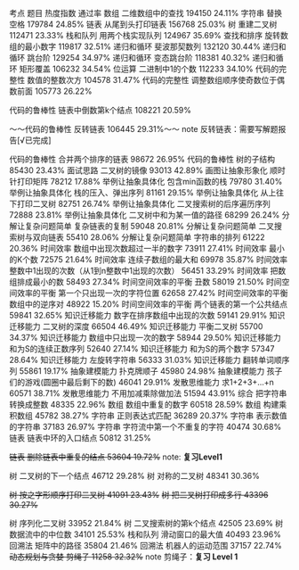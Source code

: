 考点	题目	热度指数 	通过率 
 数组	二维数组中的查找	194150	24.11%
 字符串	替换空格	179784	24.85%
 链表	从尾到头打印链表	156768	25.03%
 树	重建二叉树	112471	23.33%
 栈和队列	用两个栈实现队列	124967	35.69%
 查找和排序	旋转数组的最小数字	119817	32.51%
 递归和循环	斐波那契数列	132120	30.44%
 递归和循环	跳台阶	129254	34.97%
 递归和循环	变态跳台阶	118381	40.32%
 递归和循环	矩形覆盖	106232	34.54%
 位运算	二进制中1的个数	112233	34.10%
 代码的完整性	数值的整数次方	104578	31.47%
 代码的完整性	调整数组顺序使奇数位于偶数前面	105773	26.22%

 代码的鲁棒性	链表中倒数第k个结点	108221	20.59%

 ～～代码的鲁棒性	反转链表	106445	29.31%～～
 note 反转链表：需要写解题报告[√已完成]

 代码的鲁棒性	合并两个排序的链表	98672	26.95%
 代码的鲁棒性	树的子结构	85430	23.43%
 面试思路	二叉树的镜像	93013	42.89%
 画图让抽象形象化	顺时针打印矩阵	78212	17.88%
 举例让抽象具体化	包含min函数的栈	79780	31.40%
  举例让抽象具体化	栈的压入、弹出序列	81161	29.15%
 举例让抽象具体化	从上往下打印二叉树	82751	26.74%
 举例让抽象具体化	二叉搜索树的后序遍历序列	72888	23.81%
 举例让抽象具体化	二叉树中和为某一值的路径	68299	26.24%
 分解让复杂问题简单	复杂链表的复制	59048	20.81%
 分解让复杂问题简单	二叉搜索树与双向链表	55410	28.06%
 分解让复杂问题简单	字符串的排列	61222	20.36%
 时间效率	数组中出现次数超过一半的数字	73911	27.41%
 时间效率	最小的K个数	72575	21.64%
 时间效率	连续子数组的最大和	69978	35.87%
 时间效率	整数中1出现的次数（从1到n整数中1出现的次数）	56451	33.29%
 时间效率	把数组排成最小的数	58493	27.34%
 时间空间效率的平衡	丑数	58019	21.50%
 时间空间效率的平衡	第一个只出现一次的字符位置	62658	27.42%
 时间空间效率的平衡	数组中的逆序对	48922	15.20%
 时间空间效率的平衡	两个链表的第一个公共结点	59841	32.65%
 知识迁移能力	数字在排序数组中出现的次数	59141	29.91%
 知识迁移能力	二叉树的深度	66504	46.49%
 知识迁移能力	平衡二叉树	55700	34.37%
 知识迁移能力	数组中只出现一次的数字	58944	29.50%
 知识迁移能力	和为S的连续正数序列	52640	27.14%
 知识迁移能力	和为S的两个数字	57347	28.64%
 知识迁移能力	左旋转字符串	56333	31.03%
 知识迁移能力	翻转单词顺序列	55861	19.17%
 抽象建模能力	扑克牌顺子	45980	24.98%
 抽象建模能力	孩子们的游戏(圆圈中最后剩下的数)	46041	29.91%
 发散思维能力	求1+2+3+...+n	60571	38.71%
 发散思维能力	不用加减乘除做加法	51594	43.91%
 综合	把字符串转换成整数	48335	22.96%
 数组	数组中重复的数字	60518	28.59%
 数组	构建乘积数组	45782	38.27%
 字符串	正则表达式匹配	36289	20.37%
 字符串	表示数值的字符串	37183	26.97%
 字符串	字符流中第一个不重复的字符	40474	30.68%
 链表	链表中环的入口结点	50812	31.25%

 ~~链表	删除链表中重复的结点	53604	19.72%~~
 note: **复习Level1**

 树	二叉树的下一个结点	46712	29.28%
 树	对称的二叉树	48341	30.36%

 ~~树	按之字形顺序打印二叉树	41091	23.43%~~
 ~~树	把二叉树打印成多行	43396	30.27%~~

 树	序列化二叉树	33952	21.84%
 树	二叉搜索树的第k个结点	42505	23.69%
 树	数据流中的中位数	34101	25.53%
 栈和队列	滑动窗口的最大值	40493	23.96%
 回溯法	矩阵中的路径	35804	21.46%
 回溯法	机器人的运动范围	37157	22.74%
 ~~动态规划与贪婪	剪绳子	11258	32.32%~~
 note 剪绳子：**复习 Level 1**